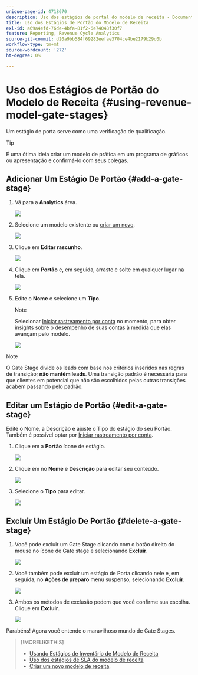 ```yaml
---
unique-page-id: 4718670
description: Uso dos estágios de portal do modelo de receita - Documentação do Marketo - Documentação do produto
title: Uso dos Estágios de Portão do Modelo de Receita
exl-id: a69a4efd-76de-4bfa-81f2-6e74048f30f7
feature: Reporting, Revenue Cycle Analytics
source-git-commit: d20a9bb584f69282eefae3704ce4be2179b29d0b
workflow-type: tm+mt
source-wordcount: '272'
ht-degree: 0%

---
```


# Uso dos Estágios de Portão do Modelo de Receita {#using-revenue-model-gate-stages}

Um estágio de porta serve como uma verificação de qualificação.

>[!TIP]
>
>É uma ótima ideia criar um modelo de prática em um programa de gráficos ou apresentação e confirmá-lo com seus colegas.

## Adicionar Um Estágio De Portão {#add-a-gate-stage}

1. Vá para a **Analytics** área.

   ![](assets/image2015-4-27-23-3a27-3a43.png)

1. Selecione um modelo existente ou [criar um novo](/help/marketo/product-docs/reporting/revenue-cycle-analytics/revenue-cycle-models/create-a-new-revenue-model.md).

   ![](assets/image2015-4-27-15-3a6-3a30.png)

1. Clique em **Editar rascunho**.

   ![](assets/image2015-4-27-12-3a10-3a49.png)

1. Clique em **Portão** e, em seguida, arraste e solte em qualquer lugar na tela.

   ![](assets/image2015-4-27-16-3a54-3a19.png)

1. Edite o **Nome** e selecione um **Tipo**.

   >[!NOTE]
   >
   >Selecionar [Iniciar rastreamento por conta](/help/marketo/product-docs/reporting/revenue-cycle-analytics/revenue-cycle-models/start-tracking-by-account-in-the-revenue-modeler.md) no momento, para obter insights sobre o desempenho de suas contas à medida que elas avançam pelo modelo.

   ![](assets/image2015-4-28-12-3a1-3a7.png)

>[!NOTE]
>
>O Gate Stage divide os leads com base nos critérios inseridos nas regras de transição; **não mantém leads**. Uma transição padrão é necessária para que clientes em potencial que não são escolhidos pelas outras transições acabem passando pelo padrão.

## Editar um Estágio de Portão {#edit-a-gate-stage}

Edite o Nome, a Descrição e ajuste o Tipo do estágio do seu Portão. Também é possível optar por [Iniciar rastreamento por conta](/help/marketo/product-docs/reporting/revenue-cycle-analytics/revenue-cycle-models/start-tracking-by-account-in-the-revenue-modeler.md).

1. Clique em a **Portão** ícone de estágio.

   ![](assets/image2015-4-27-17-3a11-3a41.png)

1. Clique em no **Nome** e **Descrição** para editar seu conteúdo.

   ![](assets/image2015-4-28-12-3a17-3a22.png)

1. Selecione o **Tipo** para editar.

   ![](assets/image2015-4-27-17-3a14-3a7.png)

## Excluir Um Estágio De Portão {#delete-a-gate-stage}

1. Você pode excluir um Gate Stage clicando com o botão direito do mouse no ícone de Gate stage e selecionando **Excluir**.

   ![](assets/image2015-4-28-12-3a30-3a19.png)

1. Você também pode excluir um estágio de Porta clicando nele e, em seguida, no **Ações de preparo** menu suspenso, selecionando **Excluir**.

   ![](assets/image2015-4-28-12-3a56-3a28.png)

1. Ambos os métodos de exclusão pedem que você confirme sua escolha. Clique em **Excluir**.

   ![](assets/image2015-4-28-12-3a52-3a22.png)

Parabéns! Agora você entende o maravilhoso mundo de Gate Stages.

>[!MORELIKETHIS]
>
>* [Usando Estágios de Inventário de Modelo de Receita](/help/marketo/product-docs/reporting/revenue-cycle-analytics/revenue-cycle-models/using-revenue-model-inventory-stages.md)
>* [Uso dos estágios de SLA do modelo de receita](/help/marketo/product-docs/reporting/revenue-cycle-analytics/revenue-cycle-models/using-revenue-model-sla-stages.md)
>* [Criar um novo modelo de receita](/help/marketo/product-docs/reporting/revenue-cycle-analytics/revenue-cycle-models/create-a-new-revenue-model.md).
